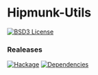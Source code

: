 # Hipmunk-Utils

[![BSD3 License](http://img.shields.io/badge/license-BSD3-brightgreen.svg)](https://tldrlegal.com/license/bsd-3-clause-license-%28revised%29)

### Realeases
[![Hackage](https://img.shields.io/hackage/v/Hipmunk-Utils.svg)](https://hackage.haskell.org/package/Hipmunk-Utils)
[![Dependencies](https://img.shields.io/hackage-deps/v/Hipmunk-Utils.svg)](http://packdeps.haskellers.com/feed?needle=Hipmunk-Utils)
